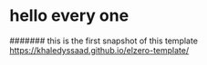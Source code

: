 # hello every one
####### this is the first snapshot of this template
https://khaledyssaad.github.io/elzero-template/
